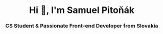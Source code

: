<h1 align="center">Hi 👋, I'm Samuel Pitoňák</h1>
<h3 align="center">CS Student & Passionate Front-end Developer from Slovakia</h3>
